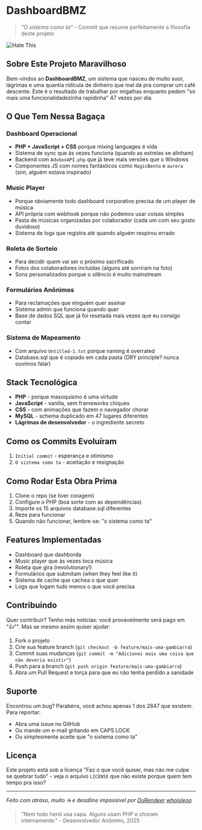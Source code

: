# DashboardBMZ 
> *"O sistema como ta"* - Commit que resume perfeitamente a filosofia deste projeto

![Hate This](https://media.tenor.com/hKTCoKfeJGQAAAAM/hate-this.gif)

## Sobre Este Projeto Maravilhoso

Bem-vindos ao **DashboardBMZ**, um sistema que nasceu de muito suor, lágrimas e uma quantia ridícula de dinheiro que mal dá pra comprar um café descente. Este é o resultado de trabalhar por migalhas enquanto pedem "só mais uma funcionalidadezinha rapidinha" 47 vezes por dia.

## O Que Tem Nessa Bagaça

### Dashboard Operacional
- **PHP + JavaScript + CSS** porque mixing languages é vida
- Sistema de sync que às vezes funciona (quando as estrelas se alinham)
- Backend com `AdvboxAPI.php` que já teve mais versões que o Windows
- Componentes JS com nomes fantásticos como `MagicBento` e `aurora` (sim, alguém estava inspirado)

### Music Player
- Porque obviamente todo dashboard corporativo precisa de um player de música
- API própria com webhook porque não podemos usar coisas simples
- Pasta de músicas organizadas por colaborador (cada um com seu gosto duvidoso)
- Sistema de logs que registra até quando alguém respirou errado

### Roleta de Sorteio
- Para decidir quem vai ser o próximo sacrificado
- Fotos dos colaboradores incluídas (alguns até sorriram na foto)
- Sons personalizados porque o silêncio é muito mainstream

### Formulários Anônimos
- Para reclamações que ninguém quer assinar
- Sistema admin que funciona quando quer
- Base de dados SQL que já foi resetada mais vezes que eu consigo contar

### Sistema de Mapeamento
- Com arquivo `Untitled-1.txt` porque naming é overrated
- Database.sql que é copiado em cada pasta (DRY principle? nunca ouvimos falar)

## Stack Tecnológica

- **PHP** - porque masoquismo é uma virtude
- **JavaScript** - vanilla, sem frameworks chiques
- **CSS** - com animações que fazem o navegador chorar
- **MySQL** - schema duplicado em 47 lugares diferentes
- **Lágrimas de desenvolvedor** - o ingrediente secreto

## Como os Commits Evoluíram

1. `Initial commit` - esperança e otimismo
2. `O sistema como ta` - aceitação e resignação


## Como Rodar Esta Obra Prima

1. Clone o repo (se tiver coragem)
2. Configure o PHP (boa sorte com as dependências)
3. Importe os 15 arquivos database.sql diferentes
4. Reze para funcionar
5. Quando não funcionar, lembre-se: "o sistema como ta"

## Features Implementadas

- Dashboard que dashborda
- Music player que às vezes toca música
- Roleta que gira (revolutionary!)
- Formulários que submitam (when they feel like it)
- Sistema de cache que cachea o que quer
- Logs que logam tudo menos o que você precisa

## Contribuindo

Quer contribuir? Tenho más notícias: você provavelmente será pago em "👍"". Mas se mesmo assim quiser ajudar:

1. Fork o projeto
2. Crie sua feature branch (`git checkout -b feature/mais-uma-gambiarra`)
3. Commit suas mudanças (`git commit -m "Adicionei mais uma coisa que não deveria existir"`)
4. Push para a branch (`git push origin feature/mais-uma-gambiarra`)
5. Abra um Pull Request e torça para que eu não tenha perdido a sanidade

## Suporte

Encontrou um bug? Parabéns, você achou apenas 1 dos 2847 que existem. Para reportar:

- Abra uma issue no GitHub
- Ou mande um e-mail gritando em CAPS LOCK
- Ou simplesmente aceite que "o sistema como ta"

## Licença

Este projeto está sob a licença "Faz o que você quiser, mas não me culpe se quebrar tudo" - veja o arquivo `LICENSE` que não existe porque quem tem tempo pra isso?

---

*Feito com atraso, muito ☕ e deadline impossível por  [DuRendeer](https://github.com/DuRendeer) [whoisleoo](https://github.com/whoisleoo)*

> "Nem todo herói usa capa. Alguns usam PHP e choram internamente." - Desenvolvedor Anônimo, 2025
